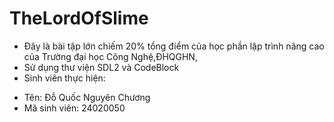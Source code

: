 # TheLordOfSlime
- Đây là bài tập lớn chiếm 20% tổng điểm của học phần lập trình nâng cao của Trường đại học Công Nghệ,ĐHQGHN,
- Sử dụng thư viện SDL2 và CodeBlock
- Sinh viên thực hiện:
+ Tên: Đỗ Quốc Nguyên Chương
+ Mã sinh viên: 24020050


